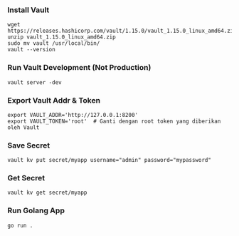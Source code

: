 ### Install Vault
```
wget https://releases.hashicorp.com/vault/1.15.0/vault_1.15.0_linux_amd64.zip
unzip vault_1.15.0_linux_amd64.zip
sudo mv vault /usr/local/bin/
vault --version
```

### Run Vault Development (Not Production)
```
vault server -dev
```

### Export Vault Addr & Token
```
export VAULT_ADDR='http://127.0.0.1:8200'
export VAULT_TOKEN='root'  # Ganti dengan root token yang diberikan oleh Vault
```

### Save Secret
```
vault kv put secret/myapp username="admin" password="mypassword"
```

### Get Secret
```
vault kv get secret/myapp
```

### Run Golang App
```
go run .
```

